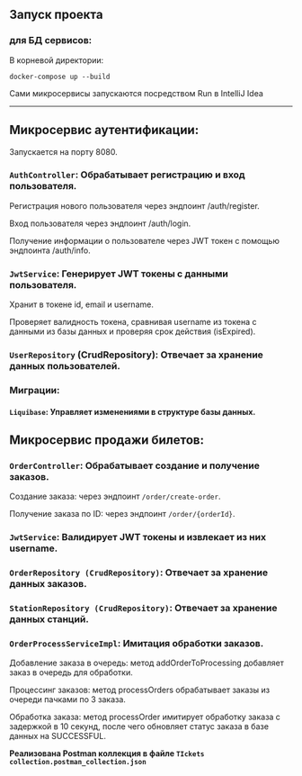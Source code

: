 ## Запуск проекта

### для БД сервисов:

В корневой директории:

```
docker-compose up --build
```

Сами микросервисы запускаются посредством Run в IntelliJ Idea

---

## Микросервис аутентификации:

Запускается на порту 8080.

### `AuthController`: Обрабатывает регистрацию и вход пользователя.

Регистрация нового пользователя через эндпоинт /auth/register.

Вход пользователя через эндпоинт /auth/login.

Получение информации о пользователе через JWT токен с помощью эндпоинта /auth/info. 

### `JwtService`: Генерирует JWT токены с данными пользователя.

Хранит в токене id, email и username.

Проверяет валидность токена, сравнивая username из токена с данными из базы данных и проверяя срок действия (isExpired).
### `UserRepository` (CrudRepository): Отвечает за хранение данных пользователей.

### Миграции:

#### `Liquibase`: Управляет изменениями в структуре базы данных.


## Микросервис продажи билетов:

### `OrderController`: Обрабатывает создание и получение заказов.
Создание заказа: через эндпоинт `/order/create-order`.

Получение заказа по ID: через эндпоинт `/order/{orderId}`.

### `JwtService`: Валидирует JWT токены и извлекает из них username.

### `OrderRepository (CrudRepository)`: Отвечает за хранение данных заказов.

### `StationRepository (CrudRepository)`: Отвечает за хранение данных станций.

### `OrderProcessServiceImpl`: Имитация обработки заказов.

Добавление заказа в очередь: метод addOrderToProcessing добавляет заказ в очередь для обработки.

Процессинг заказов: метод processOrders обрабатывает заказы из очереди пачками по 3 заказа.

Обработка заказа: метод processOrder имитирует обработку заказа с задержкой в 10 секунд, после чего обновляет статус заказа в базе данных на SUCCESSFUL.

__Реализована Postman коллекция в файле `TIckets collection.postman_collection.json`__


